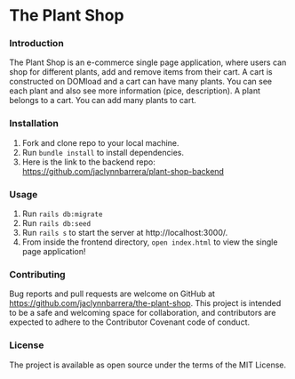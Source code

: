 # The Plant Shop

### Introduction

The Plant Shop is an e-commerce single page application, where users can shop for different plants, add and remove items from their cart. A cart is constructed on DOMload and a cart can have many plants. You can see each plant and also see more information (pice, description). A plant belongs to a cart. You can add many plants to cart.

### Installation
1. Fork and clone repo to your local machine. 
2. Run `bundle install` to install dependencies.
3. Here is the link to the backend repo: https://github.com/jaclynnbarrera/plant-shop-backend

### Usage
1. Run `rails db:migrate`
2. Run `rails db:seed`
3. Run `rails s` to start the server at http://localhost:3000/.
4. From inside the frontend directory, `open index.html` to view the single page application!

### Contributing

Bug reports and pull requests are welcome on GitHub at https://github.com/jaclynnbarrera/the-plant-shop. This project is intended to be a safe and welcoming space for collaboration, and contributors are expected to adhere to the Contributor Covenant code of conduct.

### License

The project is available as open source under the terms of the MIT License.
